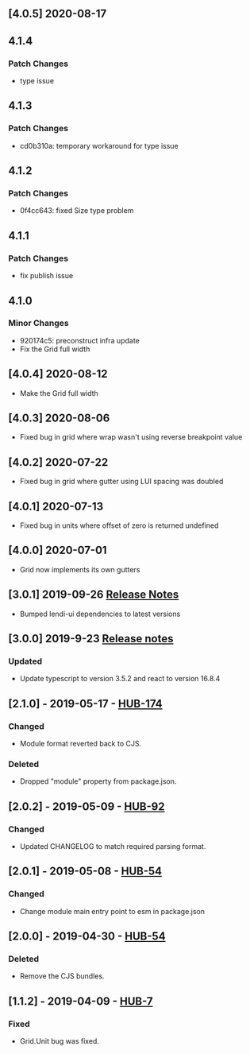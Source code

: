 ## [4.0.5] 2020-08-17

## 4.1.4

### Patch Changes

- type issue

## 4.1.3

### Patch Changes

- cd0b310a: temporary workaround for type issue

## 4.1.2

### Patch Changes

- 0f4cc643: fixed Size type problem

## 4.1.1

### Patch Changes

- fix publish issue

## 4.1.0

### Minor Changes

- 920174c5: preconstruct infra update
- Fix the Grid full width

## [4.0.4] 2020-08-12

- Make the Grid full width

## [4.0.3] 2020-08-06

- Fixed bug in grid where wrap wasn't using reverse breakpoint value

## [4.0.2] 2020-07-22

- Fixed bug in grid where gutter using LUI spacing was doubled

## [4.0.1] 2020-07-13

- Fixed bug in units where offset of zero is returned undefined

## [4.0.0] 2020-07-01

- Grid now implements its own gutters

## [3.0.1] 2019-09-26 [Release Notes](https://creditandfinance.atlassian.net/wiki/spaces/HUB/pages/803930391/Upcoming+Major+Changes)

- Bumped lendi-ui dependencies to latest versions

## [3.0.0] 2019-9-23 [Release notes](https://creditandfinance.atlassian.net/wiki/spaces/HUB/pages/803930391/Upcoming+Major+Changes)

### Updated

- Update typescript to version 3.5.2 and react to version 16.8.4

## [2.1.0] - 2019-05-17 - [HUB-174](https://creditandfinance.atlassian.net/browse/HUB-174)

### Changed

- Module format reverted back to CJS.

### Deleted

- Dropped "module" property from package.json.

## [2.0.2] - 2019-05-09 - [HUB-92](https://creditandfinance.atlassian.net/browse/HUB-92)

### Changed

- Updated CHANGELOG to match required parsing format.

## [2.0.1] - 2019-05-08 - [HUB-54](https://creditandfinance.atlassian.net/browse/HUB-54)

### Changed

- Change module main entry point to esm in package.json

## [2.0.0] - 2019-04-30 - [HUB-54](https://creditandfinance.atlassian.net/browse/HUB-54)

### Deleted

- Remove the CJS bundles.

## [1.1.2] - 2019-04-09 - [HUB-7](https://creditandfinance.atlassian.net/browse/HUB-7)

### Fixed

- Grid.Unit bug was fixed.
